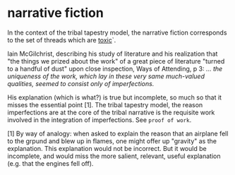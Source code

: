 narrative fiction
=====

In the context of the tribal tapestry model, the narrative fiction corresponds to the set of threads which are [toxic](./toxicThread,md)`.

Iain McGilchrist, describing his study of literature and his realization that "the things we prized about the work" of a great piece of literature "turned to a handful of dust" upon close inspection, Ways of Attending, p 3:
*... the uniqueness of the work, which lay in these very same much-valued qualities, seemed to consist only of imperfections.*

His explanation (which is what?) is true but incomplete, so much so that it misses the essential point [1]. The tribal tapestry model, the reason imperfections are at the core of the tribal narrative is the requisite work involved in the integration of imperfections. See `proof of work`.

[1] By way of analogy: when asked to explain the reason that an airplane fell to the grpund and blew up in flames, one might offer up "gravity" as the explanation. This explanation would not be incorrect. But it would be incomplete, and would miss the more salient, relevant, useful explanation (e.g. that the engines fell off).
